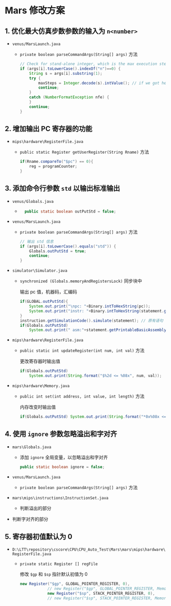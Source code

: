 # Mars 修改方案

## 1. 优化最大仿真步数参数的输入为 `n<number>`

- `venus/MarsLaunch.java`

	- `private boolean parseCommandArgs(String[] args)` 方法

		```java
		// Check for stand-alone integer, which is the max execution steps option
		if (args[i].toLowerCase().indexOf("n")==0) {
		    String s = args[i].substring(1);					   
		    try {
		        maxSteps = Integer.decode(s).intValue(); // if we got here, it has to be OK 
		        continue;
		    }             
		    catch (NumberFormatException nfe) {
		    }
		    continue;
		}
		```

## 2. 增加输出 PC 寄存器的功能

- `mips\hardware\RegisterFile.java`

	- `public static Register getUserRegister(String Rname)` 方法

		```java
		if(Rname.compareTo("$pc") == 0){
		    reg = programCounter;
		}
		```

## 3. 添加命令行参数 `std` 以输出标准输出

- `venus/Globals.java`

	- ```java
		public static boolean outPutStd = false;
		```

- `venus/MarsLaunch.java`

	- `private boolean parseCommandArgs(String[] args)` 方法

		```java
		// 输出 std 信息
		if (args[i].toLowerCase().equals("std")) { 
		    Globals.outPutStd = true;
		    continue;
		}
		```

- `simulator\Simulator.java`

	- `synchronized (Globals.memoryAndRegistersLock)` 同步块中

		输出 pc 值，机器码，汇编码

		```java
		if(GLOBAL.outPutStd){
		    System.out.print("\npc: "+Binary.intToHexString(pc));
		    System.out.print("instr: "+Binary.intToHexString(statement.getBinaryStatement()));
		}
		instruction.getSimulationCode().simulate(statement); // 原有语句
		if(Globals.outPutStd)
		    System.out.print(" asm:"+statement.getPrintableBasicAssemblyStatement()+" ");
		```

- `mips\hardware\RegisterFile.java`

	- `public static int updateRegister(int num, int val)` 方法

		更改寄存器时输出值

		```java
		if(Globals.outPutStd)
			System.out.print(String.format("$%2d <= %08x", num, val));
		```

- `mips\hardware\Memory.java`

	- `public int set(int address, int value, int length)` 方法

		内存改变时输出值

		```java
		if(Globals.outPutStd) System.out.print(String.format("*0x%08x <= %08x", address>>2<<2, value));
		```

## 4. 使用 `ignore` 参数忽略溢出和字对齐

- `mars\Globals.java`

	- 添加 `ignore` 全局变量，以忽略溢出和字对齐

		```java
		public static boolean ignore = false;
		```
	
- `venus/MarsLaunch.java`

	- `private boolean parseCommandArgs(String[] args)` 方法

- `mars\mips\instructions\InstructionSet.java`

	- 判断溢出的部分
- 判断字对齐的部分

## 5. 寄存器初值默认为 0

- `D:\LTT\repository\cscore\CPU\CPU_Auto_Test\Mars\mars\mips\hardware\RegisterFile.java`

	- `private static Register [] regFile` 

		修改 `$gp` 和 `$sp` 指针默认初值为 0

		```java
		new Register("$gp", GLOBAL_POINTER_REGISTER, 0),
		         	// new Register("$gp", GLOBAL_POINTER_REGISTER, Memory.globalPointer),
		         	new Register("$sp", STACK_POINTER_REGISTER, 0),
		         	// new Register("$sp", STACK_POINTER_REGISTER, Memory.stackPointer),
		```

		
